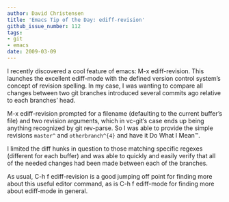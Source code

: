 ```yaml
---
author: David Christensen
title: 'Emacs Tip of the Day: ediff-revision'
github_issue_number: 112
tags:
- git
- emacs
date: 2009-03-09
---
```


I recently discovered a cool feature of emacs: M-x ediff-revision. This launches the excellent ediff-mode with the defined version control system’s concept of revision spelling. In my case, I was wanting to compare all changes between two git branches introduced several commits ago relative to each branches’ head.

M-x ediff-revision prompted for a filename (defaulting to the current buffer’s file) and two revision arguments, which in vc-git’s case ends up being anything recognized by git rev-parse. So I was able to provide the simple revisions `master^` and `otherbranch^{4}` and have it Do What I Mean™.

I limited the diff hunks in question to those matching specific regexes (different for each buffer) and was able to quickly and easily verify that all of the needed changes had been made between each of the branches.

As usual, C-h f ediff-revision is a good jumping off point for finding more about this useful editor command, as is C-h f ediff-mode for finding more about ediff-mode in general.
